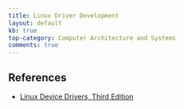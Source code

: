 ```yaml
---
title: Linux Driver Development
layout: default
kb: true
top-category: Computer Architecture and Systems
comments: true
---
```


## References

* [Linux Device Drivers, Third Edition](https://lwn.net/Kernel/LDD3/)
